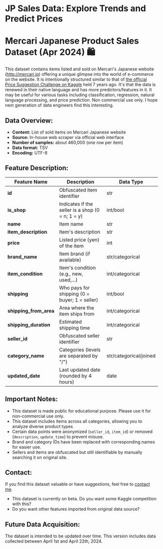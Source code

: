 # JP Sales Data: Explore Trends and Predict Prices 
# Mercari Japanese Product Sales Dataset (Apr 2024) 🛍

This dataset contains items listed and sold on Mercari's Japanese website (http://mercari.jp) offering a unique glimpse into the world of e-commerce on the website.
It is intentionally structured similar to that of [the official Price Suggestion Challenge on Kaggle](https://www.kaggle.com/competitions/mercari-price-suggestion-challenge) held 7 years ago. It's that the data is renewed in their native language and has more predictors/features in it.
It may be useful for various tasks including classification, regression, natural language processing, and price prediction.
Non commercial use only. I hope next generation of data engineers find this interesting.


## Data Overview:

- **Content:** List of sold items on Mercari Japanese website
- **Source:** In-house web scraper via official web interface
- **Number of samples:** about 460,000 (one row per item)
- **Data format:** TSV
- **Encoding:** UTF-8

<!--
* **Rich Attributes:** Features item details like name, price, brand, condition, shipping information, category (up to 6 levels), and seller ID (obfuscated).
* **Image URLs:** Each listing includes a link to the primary item image, enabling computer vision and image-based analysis.
* **Time-Series Data:** The "updated_date" field allows you to explore how listings evolve and investigate temporal trends.

## Potential Applications:

* **Price Prediction:** Train machine learning models to predict item prices based on features and historical data.
* **Trend Analysis:** Analyze popular categories, brands, and pricing strategies over time.
* **Market Research:** Gain insights into consumer behavior and preferences on Mercari JP.
* **Natural Language Processing:** Explore item descriptions and titles to understand language used in e-commerce listings.
* **Computer Vision:** Utilize image URLs to classify items or extract visual features.
-->

## Feature Description:

|      Feature Name     |              Description                           |    Data Type    |
|-----------------------|----------------------------------------------------|-----------------|
| **id**                | Obfuscated item identifier                         | str             |
| **is_shop**           | Indicates if the seller is a shop  (0 = n; 1 = y)  | int/bool        |
| **name**              | Item name                                          | str             |
| **item_description**  | Item's description                                 | str             |
| **price**             | Listed price (yen) of the item                     | int             |
| **brand_name**        | Item brand (if available)                          | str/categorical |
| **item_condition**    | Item's condition (e.g., new, used,...)             | int/categorical |
| **shipping**          | Who pays for shipping (0 = buyer; 1 = seller)      | int/bool        |
| **shipping_from_area**| Area where the item ships from                     | int/categorical |
| **shipping_duration** | Estimated shipping time                            | int/categorical |
| **seller_id**         | Obfuscated seller identifier                       | str             |
| **category_name**     | Categories (levels are separated by "/")           | str/categorical/joined |
| **updated_date**      | Last updated date (rounded by 4 hours)             | date            |

<!--
| shipping_payer     | Who pays for shipping (seller or buyer)         | String    |
| condition          | Item's condition (e.g., new, used)              | String    |
| status             | Current status of the item (e.g., active, sold) | String    |
| shipping_method    | Shipping method used                            | String    |
| image_0            | URL of the item's cover photo                   | String    |
| image_N            | URLs of the item's photo (upto 24 photos)       | String    |
| category_name_N    | Category level N (up to 6 levels)               | String    |
-->

## Important Notes:

- This dataset is made public for educational purpose. Please use it for non-commercial use only.
- This dataset includes items across all categories, allowing you to analyze diverse product types
- Certain data points were anonymized (`seller_id`, `item_id`) or removed (`description`, `update_time`) to prevent misuse.
- Brand and category IDs have been replaced with corresponding names for easier use.
- Sellers and items are obfuscated but still identifiable by manually searching it on original site.

## Contact:

If you find this dataset valuable or have suggestions, feel free to [contact me](hyamamoto2000@gmail.com). 
- This dataset is currently on beta. Do you want some Kaggle competition with this?
- Do you want other features imported from original data source?
<!--
We encourage you to explore this dataset and share your findings with the Kaggle community!
-->

## Future Data Acquisition:

The dataset is intended to be updated over time.
This version includes data collected between April 1st and April 22th, 2024.


